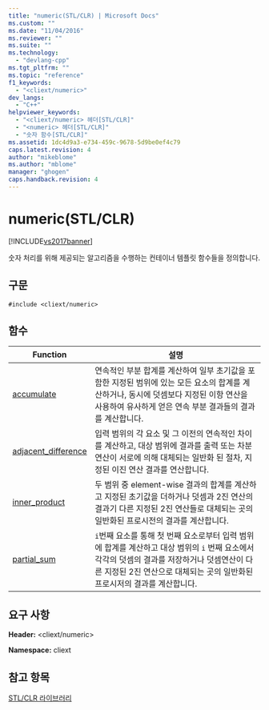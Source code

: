 ```yaml
---
title: "numeric(STL/CLR) | Microsoft Docs"
ms.custom: ""
ms.date: "11/04/2016"
ms.reviewer: ""
ms.suite: ""
ms.technology: 
  - "devlang-cpp"
ms.tgt_pltfrm: ""
ms.topic: "reference"
f1_keywords: 
  - "<cliext/numeric>"
dev_langs: 
  - "C++"
helpviewer_keywords: 
  - "<cliext/numeric> 헤더[STL/CLR]"
  - "<numeric> 헤더[STL/CLR]"
  - "숫자 함수[STL/CLR]"
ms.assetid: 1dc4d9a3-e734-459c-9678-5d9be0ef4c79
caps.latest.revision: 4
author: "mikeblome"
ms.author: "mblome"
manager: "ghogen"
caps.handback.revision: 4
---
```

# numeric(STL/CLR)
[!INCLUDE[vs2017banner](../assembler/inline/includes/vs2017banner.md)]

숫자 처리를 위해 제공되는 알고리즘을 수행하는 컨테이너 템플릿 함수들을 정의합니다.  
  
## 구문  
  
```  
#include <cliext/numeric>  
```  
  
## 함수  
  
|Function|설명|  
|--------------|--------|  
|[accumulate](../dotnet/accumulate-stl-clr.md)|연속적인 부분 합계를 계산하여 일부 초기값을 포함한 지정된 범위에 있는 모든 요소의 합계를 계산하거나, 동시에 덧셈보다 지정된 이항 연산을 사용하여 유사하게 얻은 연속 부분 결과들의 결과를 계산합니다.|  
|[adjacent\_difference](../dotnet/adjacent-difference-stl-clr.md)|입력 범위의 각 요소 및 그 이전의 연속적인 차이를 계산하고, 대상 범위에 결과를 출력 또는 차분 연산이 서로에 의해 대체되는 일반화 된 절차, 지정된 이진 연산 결과를 연산합니다.|  
|[inner\_product](../dotnet/inner-product-stl-clr.md)|두 범위 중 element\-wise 결과의 합계를 계산하고 지정된 초기값을 더하거나 덧셈과 2진 연산의 결과기 다른 지정된 2진 연산들로 대체되는 곳의 일반화된 프로시전의 결과를 계산합니다.|  
|[partial\_sum](../dotnet/partial-sum-stl-clr.md)|`i`번째 요소를 통해 첫 번째 요소로부터 입력 범위에 합계를 계산하고 대상 범위의 `i` 번째 요소에서 각각의 덧셈의 결과를 저장하거나 덧셈연산이 다른 지정된 2진 연산으로 대체되는 곳의 일반화된 프로시저의 결과를 계산합니다.|  
  
## 요구 사항  
 **Header:** \<cliext\/numeric\>  
  
 **Namespace:** cliext  
  
## 참고 항목  
 [STL\/CLR 라이브러리](../dotnet/stl-clr-library-reference.md)